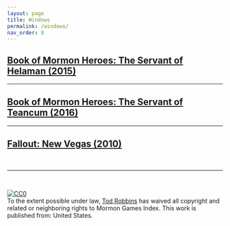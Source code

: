 ```yaml
---
layout: page
title: Windows
permalink: /windows/
nav_order: 8
---
```


## [Book of Mormon Heroes: The Servant of Helaman (2015)](https://www.amazon.com/Book-Mormon-Heroes-Servant-Download/dp/B0145IEK5I/)

---

## [Book of Mormon Heroes: The Servant of Teancum (2016)](https://www.amazon.com/Book-Mormon-Heroes-Servant-Download/dp/B0198LO7PU/)

---

## [Fallout: New Vegas (2010)](http://store.steampowered.com/app/22380/)

<br />

---

<br />
<p xmlns:dct="http://purl.org/dc/terms/" xmlns:vcard="http://www.w3.org/2001/vcard-rdf/3.0#">
  <a rel="license"
     href="http://creativecommons.org/publicdomain/zero/1.0/">
    <img src="http://i.creativecommons.org/p/zero/1.0/88x31.png" style="border-style: none;" alt="CC0" />
  </a>
  <br />
  To the extent possible under law,
  <a rel="dct:publisher"
     href="https://todrobbins.com/mormon-games-index/">
    <span property="dct:title">Tod Robbins</span></a>
  has waived all copyright and related or neighboring rights to
  <span property="dct:title">Mormon Games Index</span>.
This work is published from:
<span property="vcard:Country" datatype="dct:ISO3166"
      content="US" about="https://todrobbins.com/mormon-games-index/">
  United States</span>.
</p>
